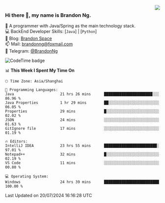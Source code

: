 <img  align="right" src="https://github-readme-stats-brandon0824.vercel.app/api/top-langs/?username=brandon0824&layout=compact">

### Hi there 👋, my name is Brandon Ng.

🌱 A programmer with Java/Spring as the main technology stack.  
💻 BackEnd Developer Skills: [`Java`] | [`Python`]  
📝 Blog: [Brandon Space](https://brandonng.tech)  
📫 Mail: brandonng@foxmail.com  
📰 Telegram: [@BrandonNg](https://t.me/BrandonNg24)  

![CodeTime badge](https://img.shields.io/endpoint?style=flat-square&url=https%3A%2F%2Fapi.codetime.dev%2Fshield%3Fid%3D128%26project%3D%26in%3D604800000)

<!--START_SECTION:waka-->
📊 **This Week I Spent My Time On** 

```text
🕑︎ Time Zone: Asia/Shanghai

💬 Programming Languages: 
Java                     21 hrs 26 mins      ██████████████████████░░░   86.96 % 
Java Properties          1 hr 29 mins        ██░░░░░░░░░░░░░░░░░░░░░░░   06.05 % 
Properties               29 mins             █░░░░░░░░░░░░░░░░░░░░░░░░   02.02 % 
JSON                     24 mins             ░░░░░░░░░░░░░░░░░░░░░░░░░   01.63 % 
GitIgnore file           17 mins             ░░░░░░░░░░░░░░░░░░░░░░░░░   01.19 % 

🔥 Editors: 
IntelliJ IDEA            23 hrs 55 mins      ████████████████████████░   97.01 % 
Notepad++                32 mins             █░░░░░░░░░░░░░░░░░░░░░░░░   02.19 % 
VS Code                  11 mins             ░░░░░░░░░░░░░░░░░░░░░░░░░   00.80 % 

💻 Operating System: 
Windows                  24 hrs 39 mins      █████████████████████████   100.00 % 
```


 Last Updated on 20/07/2024 16:16:28 UTC
<!--END_SECTION:waka-->
